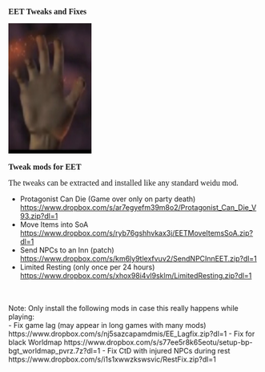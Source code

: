 <html>


<p class=MsoNormal style='line-height:normal'><b><span lang=EN-US
style='font-size:12.0pt;font-family:"Times New Roman",serif'>EET Tweaks and Fixes</span></b></p>


<p class=MsoNormal style='margin-bottom:0cm;margin-bottom:.0001pt;line-height:
normal'><span style='font-size:12.0pt;font-family:"Times New Roman",serif'><img
width=166 height=260 id="Picture 1" src="hand.jpg"
alt="gallery/hand"></span></p>

<p class=MsoNormal style='line-height:normal'><b><span lang=EN-US
style='font-size:12.0pt;font-family:"Times New Roman",serif'>Tweak mods for EET</span></b></p>

<p class=MsoNormal style='line-height:normal'><span lang=EN-US
style='font-size:12.0pt;font-family:"Times New Roman",serif'>The tweaks can be extracted and installed like any standard weidu mod.<br>

- Protagonist Can Die (Game over only on party death) https://www.dropbox.com/s/ar7egyefm39m8o2/Protagonist_Can_Die_V93.zip?dl=1
- Move Items into SoA https://www.dropbox.com/s/ryb76gshhvkax3j/EETMoveItemsSoA.zip?dl=1
- Send NPCs to an Inn (patch) https://www.dropbox.com/s/km6ly9tlexfvuv2/SendNPCInnEET.zip?dl=1
- Limited Resting (only once per 24 hours) https://www.dropbox.com/s/xhox98i4vl9sklm/LimitedResting.zip?dl=1
<br>
<br>
Note: Only install the following mods in case this really happens while playing:<br>
- Fix game lag (may appear in long games with many mods)  https://www.dropbox.com/s/nj5sazcapamdmis/EE_Lagfix.zip?dl=1
- Fix for black Worldmap https://www.dropbox.com/s/s77ee5r8k65eotu/setup-bp-bgt_worldmap_pvrz.7z?dl=1 
- Fix CtD with injured NPCs during rest https://www.dropbox.com/s/i1s1xwwzkswsvic/RestFix.zip?dl=1

 <br>
 <br>

<br>
&nbsp;</span></p>

<p class=MsoNormal><span lang=EN-NZ>&nbsp;</span></p>

</div>

</body>

</html>


